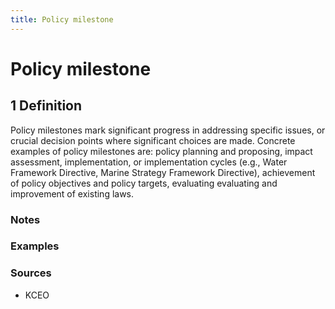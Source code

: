 ```yaml
---
title: Policy milestone
---
```


# Policy milestone

## 1 Definition

Policy milestones mark significant progress in addressing specific issues, or crucial decision points where significant choices are made. Concrete examples of policy milestones are: policy planning and proposing, impact assessment, implementation, or implementation cycles (e.g., Water Framework Directive, Marine Strategy Framework Directive), achievement of policy objectives and policy targets, evaluating evaluating and improvement of existing laws. 

### Notes 

### Examples 

### Sources
- KCEO
